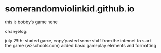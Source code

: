 # somerandomviolinkid.github.io

this is bobby's game hehe

changelog:

  july 29th:
    started game, copy/pasted some stuff from the internet to start the game (w3schools.com)
    added basic gameplay elements and formatting
